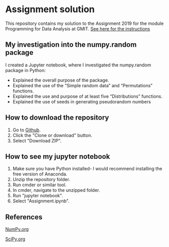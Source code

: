# Assignment solution

This repository contains my solution to the Assignment 2019 for the module Programming for Data Analysis at GMIT.
[See here for the instructions](https://github.com/brianmcginley/ProgDA/raw/master/ProgDA_Assignment.pdf)

## My investigation into the numpy.random package

I created a Jupyter notebook, where I investigated the numpy.random package in Python:

* Explained the overall purpose of the package.
* Explained the use of the “Simple random data” and “Permutations” functions.
* Explained the use and purpose of at least five “Distributions” functions.
* Explained the use of seeds in generating pseudorandom numbers

## How to download the repository

1. Go to [Github](https://github.com/amacuga/progda-assignment).
2. Click the "Clone or download" button.
3. Select "Download ZIP".

## How to see my jupyter notebook

1. Make sure you have Python installed- I would recommend installing the free version of Anaconda.
2. Unzip the repository folder.
2. Run cmder or similar tool.
3. In cmder, navigate to the unzipped folder.
4. Run "jupyter notebook".
5. Select "Assignment.ipynb".

## References

[NumPy.org](https://numpy.org/devdocs/reference/random/index.html)

[SciPy.org](https://docs.scipy.org/doc/numpy-1.15.4/reference/routines.random.html)

